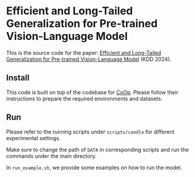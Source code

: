 # Efficient and Long-Tailed Generalization for Pre-trained Vision-Language Model

This is the source code for the paper: [Efficient and Long-Tailed Generalization for Pre-trained Vision-Language Model](https://arxiv.org/abs/2406.12638) (KDD 2024).

## Install

This code is built on top of the codebase for [CoOp](https://github.com/KaiyangZhou/CoOp). Please follow their instructions to prepare the required environments and datasets.

## Run

Please refer to the running scripts under `scripts/candle` for different experimental settings.  

Make sure to change the path of `DATA` in corresponding scripts and run the commands under the main directory.  

In `run_example.sh`, we provide some examples on how to run the model.
